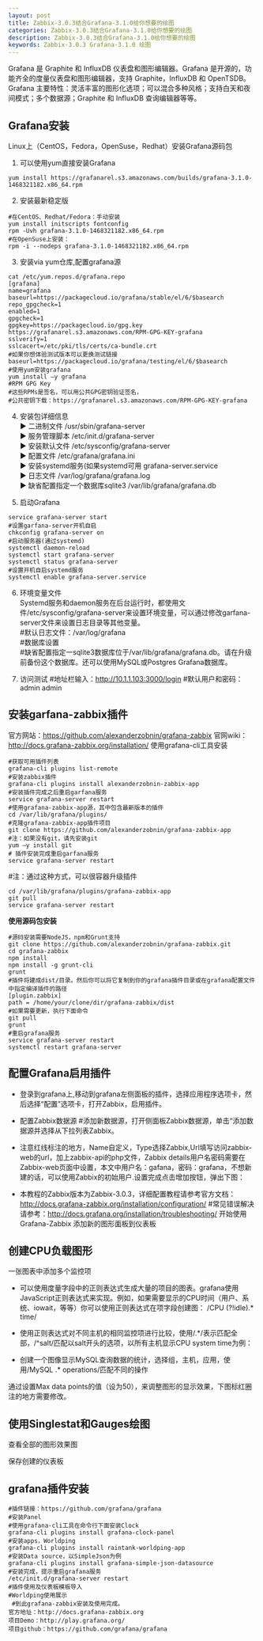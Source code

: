```yaml
---
layout: post
title: Zabbix-3.0.3结合Grafana-3.1.0给你想要的绘图
categories: Zabbix-3.0.3结合Grafana-3.1.0给你想要的绘图
description: Zabbix-3.0.3结合Grafana-3.1.0给你想要的绘图
keywords: Zabbix-3.0.3 Grafana-3.1.0 绘图
---
```


Grafana 是 Graphite 和 InfluxDB 仪表盘和图形编辑器。Grafana 是开源的，功能齐全的度量仪表盘和图形编辑器，支持 Graphite，InfluxDB 和 OpenTSDB。Grafana 主要特性：灵活丰富的图形化选项；可以混合多种风格；支持白天和夜间模式；多个数据源；Graphite 和 InfluxDB 查询编辑器等等。

## Grafana安装
Linux上（CentOS，Fedora，OpenSuse，Redhat）安装Grafana源码包

1. 可以使用yum直接安装Grafana
```
yum install https://grafanarel.s3.amazonaws.com/builds/grafana-3.1.0-1468321182.x86_64.rpm
```
2. 安装最新稳定版
```
#在CentOS、Redhat/Fedora：手动安装
yum install initscripts fontconfig
rpm -Uvh grafana-3.1.0-1468321182.x86_64.rpm
#在OpenSuse上安装：
rpm -i --nodeps grafana-3.1.0-1468321182.x86_64.rpm
```
3. 安装via yum仓库,配置grafana源  
```
cat /etc/yum.repos.d/grafana.repo
[grafana]
name=grafana
baseurl=https://packagecloud.io/grafana/stable/el/6/$basearch
repo_gpgcheck=1
enabled=1
gpgcheck=1
gpgkey=https://packagecloud.io/gpg.key https://grafanarel.s3.amazonaws.com/RPM-GPG-KEY-grafana
sslverify=1
sslcacert=/etc/pki/tls/certs/ca-bundle.crt
#如果你想体验测试版本可以更换测试链接
baseurl=https://packagecloud.io/grafana/testing/el/6/$basearch
#使用yum安装grafana
yum install –y grafana
#RPM GPG Key
#这些RPMs是签名，可以用公共GPG密钥验证签名，
#公共密钥下载：https://grafanarel.s3.amazonaws.com/RPM-GPG-KEY-grafana
```
4. 安装包详细信息  
► 二进制文件 /usr/sbin/grafana-server  
► 服务管理脚本 /etc/init.d/grafana-server  
► 安装默认文件 /etc/sysconfig/grafana-server  
► 配置文件 /etc/grafana/grafana.ini  
► 安装systemd服务(如果systemd可用 grafana-server.service  
► 日志文件 /var/log/grafana/grafana.log  
► 缺省配置指定一个数据库sqlite3 /var/lib/grafana/grafana.db

5. 启动Grafana
```
service grafana-server start
#设置garfana-server开机自启
chkconfig grafana-server on
#启动服务器(通过systemd)
systemctl daemon-reload
systemctl start grafana-server
systemctl status grafana-server
#设置开机自启systemd服务
systemctl enable grafana-server.service
```
6. 环境变量文件  
Systemd服务和daemon服务在后台运行时，都使用文件/etc/sysconfig/grafana-server来设置环境变量，可以通过修改garfana-server文件来设置日志目录等其他变量。  
\#默认日志文件：/var/log/grafana  
\#数据库设置  
\#缺省配置指定一sqlite3数据库位于/var/lib/grafana/grafana.db。请在升级前备份这个数据库。还可以使用MySQL或Postgres Grafana数据库。

7. 访问测试
#地址栏输入：http://10.1.1.103:3000/login
#默认用户和密码：admin admin

## 安装garfana-zabbix插件
官方网站：https://github.com/alexanderzobnin/grafana-zabbix
官网wiki：http://docs.grafana-zabbix.org/installation/
使用grafana-cli工具安装
```
#获取可用插件列表
grafana-cli plugins list-remote
#安装zabbix插件
grafana-cli plugins install alexanderzobnin-zabbix-app
#安装插件完成之后重启garfana服务
service grafana-server restart
#使用grafana-zabbix-app源，其中包含最新版本的插件
cd /var/lib/grafana/plugins/
#克隆grafana-zabbix-app插件项目
git clone https://github.com/alexanderzobnin/grafana-zabbix-app
#注：如果没有git，请先安装git
yum –y install git
# 插件安装完成重启garfana服务
service grafana-server restart
```
\#注：通过这种方式，可以很容器升级插件
```
cd /var/lib/grafana/plugins/grafana-zabbix-app
git pull
service grafana-server restart
```
**使用源码包安装**
```
#源码安装需要NodeJS，npm和Grunt支持
git clone https://github.com/alexanderzobnin/grafana-zabbix.git
cd grafana-zabbix
npm install
npm install -g grunt-cli
grunt
#插件将建成dist/目录。然后你可以将它复制到你的grafana插件目录或在grafana配置文件中指定编译插件的路径
[plugin.zabbix]
path = /home/your/clone/dir/grafana-zabbix/dist
#如果需要更新，执行下面命令
git pull
grunt
#重启grafana服务
service grafana-server restart
systemctl restart grafana-server
```
## 配置Grafana启用插件
* 登录到grafana上,移动到grafana左侧面板的插件，选择应用程序选项卡，然后选择“配置”选项卡，打开Zabbix，启用插件。
* 配置Zabbix数据源
 #添加新数据源，打开侧面板Zabbix数据源，单击“添加数据源并选择从下拉列表Zabbix。
* 注意红线标注的地方，Name自定义，Type选择Zabbix,Url填写访问zabbix-web的url，加上zabbix-api的php文件，Zabbix details用户名密码需要在Zabbix-web页面中设置，本文中用户名：gafana，密码：grafana，不想新建的话，可以使用Zabbix的初始用户.设置完成点击增加按钮，弹出下图：

* 本教程的Zabbix版本为Zabbix-3.0.3，详细配置教程请参考官方文档：http://docs.grafana-zabbix.org/installation/configuration/
#常见错误解决请参考：http://docs.grafana.org/installation/troubleshooting/
开始使用Grafana-Zabbix
添加新的图形面板到仪表板


## 创建CPU负载图形

一张图表中添加多个监控项

* 可以使用度量字段中的正则表达式生成大量的项目的图表。grafana使用JavaScript正则表达式来实现。例如，如果需要显示的CPU时间（用户、系统、iowait，等等）你可以使用正则表达式在项字段创建图：
/CPU (?!idle).* time/
* 使用正则表达式对不同主机的相同监控项进行比较，使用/.\*/表示匹配全部，/^salt/匹配以salt开头的选项，以所有主机显示CPU system time为例：

* 创建一个图像显示MySQL查询数据的统计，选择组，主机，应用，使用/MySQL .* operations/匹配不同的操作

通过设置Max data points的值（设为50），来调整图形的显示效果，下图标红圈注的地方需要修改。

## 使用Singlestat和Gauges绘图

查看全部的图形效果图

保存创建的仪表板

## grafana插件安装
```
#插件链接：https://github.com/grafana/grafana
#安装Panel
#使用grafana-cli工具在命令行下面安装Clock
grafana-cli plugins install grafana-clock-panel
#安装apps，Worldping
grafana-cli plugins install raintank-worldping-app
#安装Data source，以SimpleJson为例
grafana-cli plugins install grafana-simple-json-datasource
#安装完成，提示重启grafana服务
/etc/init.d/grafana-server restart
#插件使用及仪表板模板导入
#Worldping使用展示
 #到此grafana-zabbix安装及使用完成。
官方地址：http://docs.grafana-zabbix.org
项目Demo：http://play.grafana.org/
项目github：https://github.com/grafana/grafana
```
